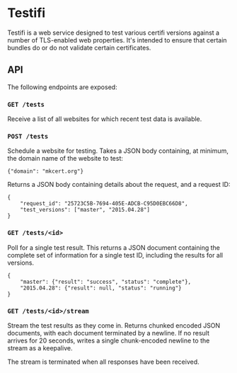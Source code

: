 # Testifi

Testifi is a web service designed to test various certifi versions against
a number of TLS-enabled web properties. It's intended to ensure that certain
bundles do or do not validate certain certificates.

## API

The following endpoints are exposed:

### `GET /tests`

Receive a list of all websites for which recent test data is available.

### `POST /tests`

Schedule a website for testing. Takes a JSON body containing, at minimum, the
domain name of the website to test:

    {"domain": "mkcert.org"}

Returns a JSON body containing details about the request, and a request ID:

    {
        "request_id": "25723C5B-7694-405E-ADCB-C95D0EBC66D8",
        "test_versions": ["master", "2015.04.28"]
    }

### `GET /tests/<id>`

Poll for a single test result. This returns a JSON document containing the
complete set of information for a single test ID, including the results for all
versions.

    {
        "master": {"result": "success", "status": "complete"},
        "2015.04.28": {"result": null, "status": "running"}
    }

### `GET /tests/<id>/stream`

Stream the test results as they come in. Returns chunked encoded JSON
documents, with each document terminated by a newline. If no result arrives for
20 seconds, writes a single chunk-encoded newline to the stream as a keepalive.

The stream is terminated when all responses have been received.
